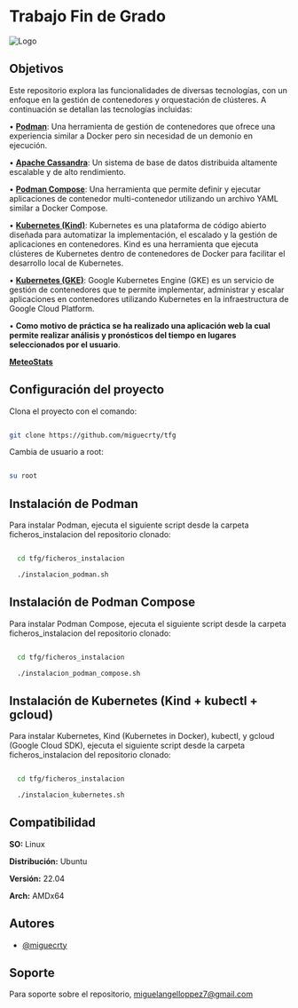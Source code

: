 # Trabajo Fin de Grado



   

![Logo](https://www.us.es/sites/default/files/inline-images/US-marca-digital_0.png)





## Objetivos



Este repositorio explora las funcionalidades de diversas tecnologías, con un enfoque en la gestión de contenedores y orquestación de clústeres. A continuación se detallan las tecnologías incluidas:



• **[Podman](https://github.com/containers/podman)**: Una herramienta de gestión de contenedores que ofrece una experiencia similar a Docker pero sin necesidad de un demonio en ejecución.



• **[Apache Cassandra](https://cassandra.apache.org/_/index.html)**: Un sistema de base de datos distribuida altamente escalable y de alto rendimiento.



• **[Podman Compose](https://github.com/containers/podman-compose)**: Una herramienta que permite definir y ejecutar aplicaciones de contenedor multi-contenedor utilizando un archivo YAML similar a Docker Compose.



• **[Kubernetes (Kind)](https://kind.sigs.k8s.io/)**:  Kubernetes es una plataforma de código abierto diseñada para automatizar la implementación, el escalado y la gestión de aplicaciones en contenedores. Kind es una herramienta que ejecuta clústeres de Kubernetes dentro de contenedores de Docker para facilitar el desarrollo local de Kubernetes.



• **[Kubernetes (GKE)](https://cloud.google.com/kubernetes-engine?hl=es-419)**: Google Kubernetes Engine (GKE) es un servicio de gestión de contenedores que te permite implementar, administrar y escalar aplicaciones en contenedores utilizando Kubernetes en la infraestructura de Google Cloud Platform.



• **Como motivo de práctica se ha realizado una aplicación web la cual permite realizar análisis y pronósticos del tiempo en lugares seleccionados por el usuario**.

**[MeteoStats](https://meteostats.es)**



## Configuración del proyecto





Clona el proyecto con el comando:

```bash

git clone https://github.com/miguecrty/tfg

```

Cambia de usuario a root:

```bash

su root

```



## Instalación de Podman

Para instalar Podman, ejecuta el siguiente script desde la carpeta ficheros_instalacion del repositorio clonado:

```bash

  cd tfg/ficheros_instalacion

  ./instalacion_podman.sh

```

  ## Instalación de Podman Compose

Para instalar Podman Compose, ejecuta el siguiente script desde la carpeta ficheros_instalacion del repositorio clonado:

```bash

  cd tfg/ficheros_instalacion

  ./instalacion_podman_compose.sh

```

  ## Instalación de Kubernetes (Kind + kubectl + gcloud)

Para instalar Kubernetes, Kind (Kubernetes in Docker), kubectl, y gcloud (Google Cloud SDK), ejecuta el siguiente script desde la carpeta ficheros_instalacion del repositorio clonado:

```bash

  cd tfg/ficheros_instalacion

  ./instalacion_kubernetes.sh

```





## Compatibilidad



**SO:** Linux



**Distribución:** Ubuntu



**Versión:** 22.04



**Arch:** AMDx64





## Autores



- [@miguecrty](https://www.github.com/miguecrty)





## Soporte



Para soporte sobre el repositorio, miguelangelloppez7@gmail.com
